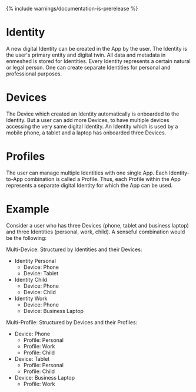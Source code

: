 {% include warnings/documentation-is-prerelease %}

# Identity

A new digital Identity can be created in the App by the user. The Identity is the user's primary entity and digital twin. All data and metadata in enmeshed is stored for Identities. Every Identity represents a certain natural or legal person. One can create separate Identities for personal and professional purposes.

# Devices

The Device which created an Identity automatically is onboarded to the Identity. But a user can add more Devices, to have multiple devices accessing the very same digital Identity. An Identity which is used by a mobile phone, a tablet and a laptop has onboarded three Devices.

# Profiles

The user can manage multiple Identities with one single App. Each Identity-to-App combination is called a Profile. Thus, each Profile within the App represents a separate digital Identity for which the App can be used.

# Example

Consider a user who has three Devices (phone, tablet and business laptop) and three Identities (personal, work, child). A senseful combination would be the following:

Multi-Device: Structured by Identities and their Devices:

- Identity Personal
  - Device: Phone
  - Device: Tablet
- Identity Child
  - Device: Phone
  - Device: Child
- Identity Work
  - Device: Phone
  - Device: Business Laptop

Multi-Profile: Structured by Devices and their Profiles:

- Device: Phone
  - Profile: Personal
  - Profile: Work
  - Profile: Child
- Device: Tablet
  - Profile: Personal
  - Profile: Child
- Device: Business Laptop
  - Profile: Work
